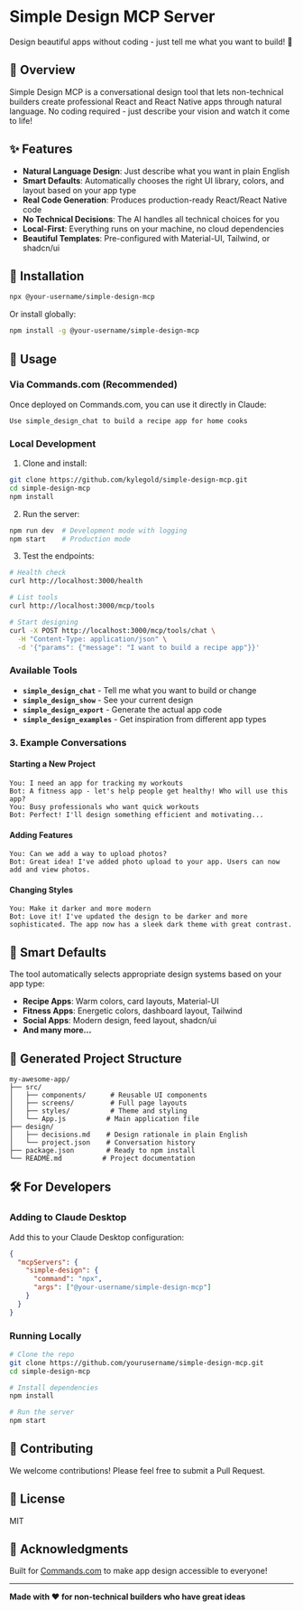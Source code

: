 # Simple Design MCP Server

Design beautiful apps without coding - just tell me what you want to build! 🎨

## 🌟 Overview

Simple Design MCP is a conversational design tool that lets non-technical builders create professional React and React Native apps through natural language. No coding required - just describe your vision and watch it come to life!

## ✨ Features

- **Natural Language Design**: Just describe what you want in plain English
- **Smart Defaults**: Automatically chooses the right UI library, colors, and layout based on your app type
- **Real Code Generation**: Produces production-ready React/React Native code
- **No Technical Decisions**: The AI handles all technical choices for you
- **Local-First**: Everything runs on your machine, no cloud dependencies
- **Beautiful Templates**: Pre-configured with Material-UI, Tailwind, or shadcn/ui

## 🚀 Installation

```bash
npx @your-username/simple-design-mcp
```

Or install globally:

```bash
npm install -g @your-username/simple-design-mcp
```

## 🎯 Usage

### Via Commands.com (Recommended)

Once deployed on Commands.com, you can use it directly in Claude:

```
Use simple_design_chat to build a recipe app for home cooks
```

### Local Development

1. Clone and install:
```bash
git clone https://github.com/kylegold/simple-design-mcp.git
cd simple-design-mcp
npm install
```

2. Run the server:
```bash
npm run dev  # Development mode with logging
npm start    # Production mode
```

3. Test the endpoints:
```bash
# Health check
curl http://localhost:3000/health

# List tools
curl http://localhost:3000/mcp/tools

# Start designing
curl -X POST http://localhost:3000/mcp/tools/chat \
  -H "Content-Type: application/json" \
  -d '{"params": {"message": "I want to build a recipe app"}}'
```

### Available Tools

- **`simple_design_chat`** - Tell me what you want to build or change
- **`simple_design_show`** - See your current design
- **`simple_design_export`** - Generate the actual app code
- **`simple_design_examples`** - Get inspiration from different app types

### 3. Example Conversations

#### Starting a New Project
```
You: I need an app for tracking my workouts
Bot: A fitness app - let's help people get healthy! Who will use this app?
You: Busy professionals who want quick workouts
Bot: Perfect! I'll design something efficient and motivating...
```

#### Adding Features
```
You: Can we add a way to upload photos?
Bot: Great idea! I've added photo upload to your app. Users can now add and view photos.
```

#### Changing Styles
```
You: Make it darker and more modern
Bot: Love it! I've updated the design to be darker and more sophisticated. The app now has a sleek dark theme with great contrast.
```

## 🎨 Smart Defaults

The tool automatically selects appropriate design systems based on your app type:

- **Recipe Apps**: Warm colors, card layouts, Material-UI
- **Fitness Apps**: Energetic colors, dashboard layout, Tailwind
- **Social Apps**: Modern design, feed layout, shadcn/ui
- **And many more...**

## 📁 Generated Project Structure

```
my-awesome-app/
├── src/
│   ├── components/      # Reusable UI components
│   ├── screens/         # Full page layouts
│   ├── styles/          # Theme and styling
│   └── App.js          # Main application file
├── design/
│   ├── decisions.md    # Design rationale in plain English
│   └── project.json    # Conversation history
├── package.json        # Ready to npm install
└── README.md          # Project documentation
```

## 🛠️ For Developers

### Adding to Claude Desktop

Add this to your Claude Desktop configuration:

```json
{
  "mcpServers": {
    "simple-design": {
      "command": "npx",
      "args": ["@your-username/simple-design-mcp"]
    }
  }
}
```

### Running Locally

```bash
# Clone the repo
git clone https://github.com/yourusername/simple-design-mcp.git
cd simple-design-mcp

# Install dependencies
npm install

# Run the server
npm start
```

## 🤝 Contributing

We welcome contributions! Please feel free to submit a Pull Request.

## 📄 License

MIT

## 🙏 Acknowledgments

Built for [Commands.com](https://commands.com) to make app design accessible to everyone!

---

**Made with ❤️ for non-technical builders who have great ideas**